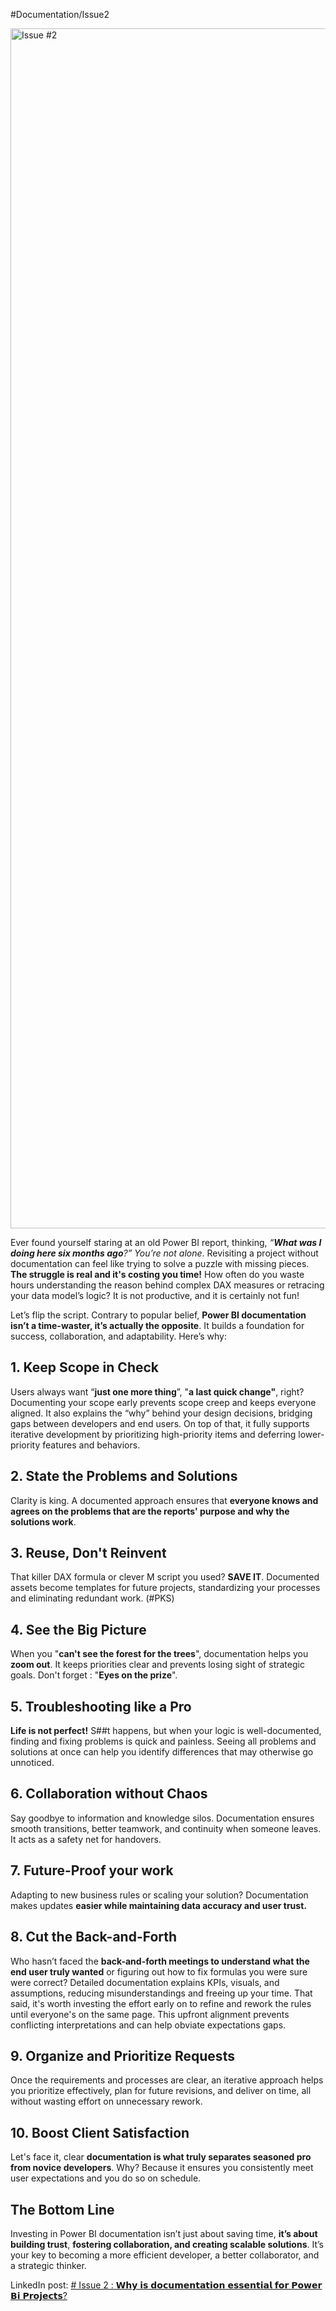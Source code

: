 #Documentation/Issue2
 
 
<img width="1920" alt="Issue #2" src="https://github.com/user-attachments/assets/dfc2fc38-c8bb-41d3-af44-d047a6d25576" />



Ever found yourself staring at an old Power BI report, thinking, _“**What was I doing here six months ago**?”_ _You’re not alone_. Revisiting a project without documentation can feel like trying to solve a puzzle with missing pieces. 
**The struggle is real and it's costing you time!** 
How often do you waste hours understanding the reason behind complex DAX measures or retracing your data model’s logic? It is not productive, and it is certainly not fun!

Let’s flip the script. Contrary to popular belief, **Power BI documentation isn’t a time-waster, it’s actually the opposite**. It builds a foundation for success, collaboration, and adaptability. Here’s why:

## **1. Keep Scope in Check**

Users always want “**just one more thing**”, "**a last quick change"**, right? Documenting your scope early prevents scope creep and keeps everyone aligned. It also explains the “why” behind your design decisions, bridging gaps between developers and end users. On top of that, it fully supports iterative development by prioritizing high-priority items and deferring lower-priority features and behaviors.

## **2. State the Problems and Solutions**

Clarity is king. A documented approach ensures that **everyone knows and agrees on the problems that are the reports' purpose and why the solutions work**.

## **3. Reuse, Don't Reinvent**

That killer DAX formula or clever M script you used? **SAVE IT**. Documented assets become templates for future projects, standardizing your processes and eliminating redundant work. (#PKS)

## **4. See the Big Picture**

When you "**can't see the forest for the trees**", documentation helps you **zoom out**. It keeps priorities clear and prevents losing sight of strategic goals. Don't forget : "**Eyes on the prize**".

## **5. Troubleshooting like a Pro**

**Life is not perfect!** S##t happens, but when your logic is well-documented, finding and fixing problems is quick and painless. Seeing all problems and solutions at once can help you identify differences that may otherwise go unnoticed.

## **6. Collaboration without Chaos**

Say goodbye to information and knowledge silos. Documentation ensures smooth transitions, better teamwork, and continuity when someone leaves. It acts as a safety net for handovers. 

## **7. Future-Proof your work**

Adapting to new business rules or scaling your solution? Documentation makes updates **easier while maintaining data accuracy and user trust.**

## **8. Cut the Back-and-Forth**

Who hasn’t faced the **back-and-forth meetings to understand what the end user truly wanted** or figuring out how to fix formulas you were sure were correct? Detailed documentation explains KPIs, visuals, and assumptions, reducing misunderstandings and freeing up your time.
That said, it's worth investing the effort early on to refine and rework the rules until everyone's on the same page. This upfront alignment prevents conflicting interpretations and  can help obviate expectations gaps.

## **9. Organize and Prioritize Requests**

Once the requirements and processes are clear, an iterative approach helps you prioritize effectively, plan for future revisions, and deliver on time, all without wasting effort on unnecessary rework.

## **10. Boost Client Satisfaction**

Let's face it, clear **documentation is what truly separates seasoned pro from novice developers**. Why? Because it ensures you consistently meet user expectations and you do so on schedule.


## **The Bottom Line**

Investing in Power BI documentation isn’t just about saving time, **it’s about building trust**, **fostering collaboration, and creating scalable solutions**. It’s your key to becoming a more efficient developer, a better collaborator, and a strategic thinker.

LinkedIn post: [# Issue 2 : 𝗪𝗵𝘆 𝗶𝘀 𝗱𝗼𝗰𝘂𝗺𝗲𝗻𝘁𝗮𝘁𝗶𝗼𝗻 𝗲𝘀𝘀𝗲𝗻𝘁𝗶𝗮𝗹 𝗳𝗼𝗿 𝗣𝗼𝘄𝗲𝗿 𝗕𝗶 𝗣𝗿𝗼𝗷𝗲𝗰𝘁𝘀? ](https://www.linkedin.com/posts/alexandru-badiu_pks-powerbi-documentationmatters-activity-7292459395110559744-by85?)

